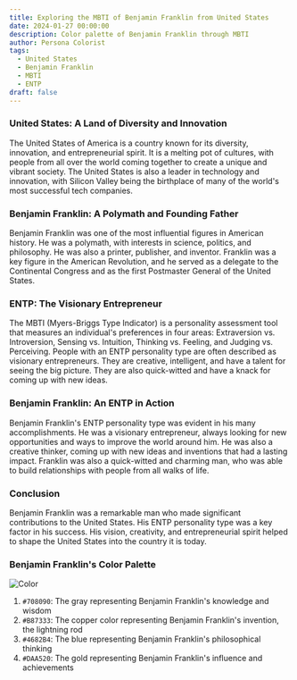 ```yaml
---
title: Exploring the MBTI of Benjamin Franklin from United States
date: 2024-01-27 00:00:00
description: Color palette of Benjamin Franklin through MBTI
author: Persona Colorist
tags:
  - United States
  - Benjamin Franklin
  - MBTI
  - ENTP
draft: false
---
```

### United States: A Land of Diversity and Innovation

The United States of America is a country known for its diversity, innovation, and entrepreneurial spirit. It is a melting pot of cultures, with people from all over the world coming together to create a unique and vibrant society. The United States is also a leader in technology and innovation, with Silicon Valley being the birthplace of many of the world's most successful tech companies.

### Benjamin Franklin: A Polymath and Founding Father

Benjamin Franklin was one of the most influential figures in American history. He was a polymath, with interests in science, politics, and philosophy. He was also a printer, publisher, and inventor. Franklin was a key figure in the American Revolution, and he served as a delegate to the Continental Congress and as the first Postmaster General of the United States.

### ENTP: The Visionary Entrepreneur

The MBTI (Myers-Briggs Type Indicator) is a personality assessment tool that measures an individual's preferences in four areas: Extraversion vs. Introversion, Sensing vs. Intuition, Thinking vs. Feeling, and Judging vs. Perceiving. People with an ENTP personality type are often described as visionary entrepreneurs. They are creative, intelligent, and have a talent for seeing the big picture. They are also quick-witted and have a knack for coming up with new ideas.

### Benjamin Franklin: An ENTP in Action

Benjamin Franklin's ENTP personality type was evident in his many accomplishments. He was a visionary entrepreneur, always looking for new opportunities and ways to improve the world around him. He was also a creative thinker, coming up with new ideas and inventions that had a lasting impact. Franklin was also a quick-witted and charming man, who was able to build relationships with people from all walks of life.

### Conclusion

Benjamin Franklin was a remarkable man who made significant contributions to the United States. His ENTP personality type was a key factor in his success. His vision, creativity, and entrepreneurial spirit helped to shape the United States into the country it is today.

### Benjamin Franklin's Color Palette

![Color](https://i.imgur.com/r5qHxFL.png#center)

1. `#708090`: The gray representing Benjamin Franklin's knowledge and wisdom
2. `#B87333`: The copper color representing Benjamin Franklin's invention, the lightning rod
3. `#4682B4`: The blue representing Benjamin Franklin's philosophical thinking
4. `#DAA520`: The gold representing Benjamin Franklin's influence and achievements

